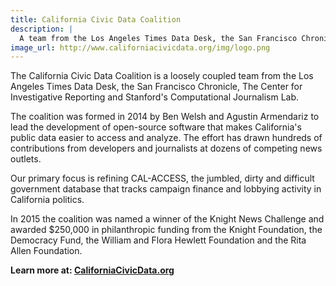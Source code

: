 ```yaml
---
title: California Civic Data Coalition
description: |
  A team from the Los Angeles Times Data Desk, the San Francisco Chronicle, The Center for Investigative Reporting and the Stanford Computational Journalism Lab.
image_url: http://www.californiacivicdata.org/img/logo.png
---
```


The California Civic Data Coalition is a loosely coupled team from the Los Angeles Times Data Desk, the San Francisco Chronicle, The Center for Investigative Reporting and Stanford's Computational Journalism Lab.

The coalition was formed in 2014 by Ben Welsh and Agustin Armendariz to lead the development of open-source software that makes California's public data easier to access and analyze. The effort has drawn hundreds of contributions from developers and journalists at dozens of competing news outlets.

Our primary focus is refining CAL-ACCESS, the jumbled, dirty and difficult government database that tracks campaign finance and lobbying activity in California politics.

In 2015 the coalition was named a winner of the Knight News Challenge and awarded $250,000 in philanthropic funding from the Knight Foundation, the Democracy Fund, the William and Flora Hewlett Foundation and the Rita Allen Foundation.

**Learn more at: [CaliforniaCivicData.org](http://www.californiacivicdata.org/)**



